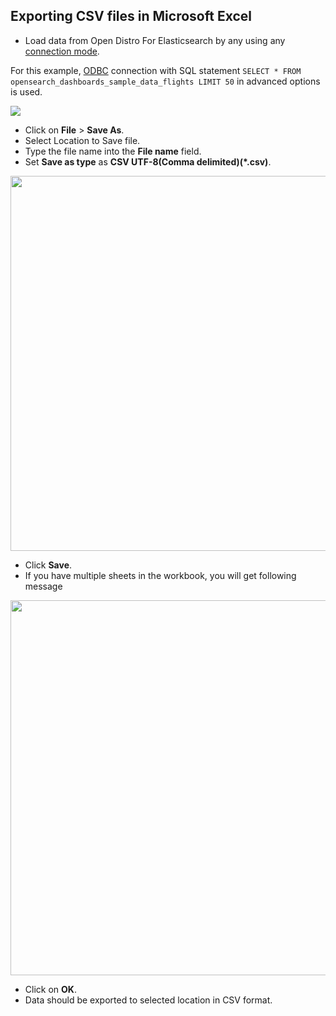 ## Exporting CSV files in Microsoft Excel

* Load data from Open Distro For Elasticsearch by any using any [connection mode](excel_connection.md).

For this example, [ODBC](odbc_data_source_connection.md) connection with SQL statement `SELECT * FROM opensearch_dashboards_sample_data_flights LIMIT 50` in advanced options is used.

<img src="img/export_loaded_data.png">

* Click on **File** > **Save As**.
* Select Location to Save file.
* Type the file name into the **File name** field.
* Set **Save as type** as **CSV UTF-8(Comma delimited)(*.csv)**.

<img src="img/export_save_as_csv.png" width=600>

* Click **Save**.
* If you have multiple sheets in the workbook, you will get following message

<img src="img/export_multiple_sheets.png" width=600>

* Click on **OK**.
* Data should be exported to selected location in CSV format.

